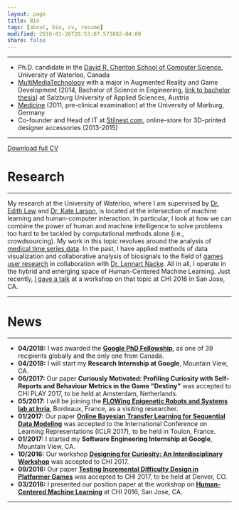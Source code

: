 ```yaml
---
layout: page
title: Bio
tags: [about, bio, cv, resume]
modified: 2016-01-26T20:53:07.573882-04:00
share: false
---
```


---

* Ph.D. candidate in the <a href="https://cs.uwaterloo.ca/" target="_blank">David R. Cheriton School of Computer Science</a>, University of Waterloo, Canada
* <a href="https://multimediatechnology.at/" target="_blank">MultiMediaTechnology</a> with a major in Augmented Reality and Game Development (2014, Bachelor of Science in Engineering, <a href="{{ site.url }}/publications/schaekermann_bachelorsthesis_2014.pdf" target="_blank">link to bachelor thesis</a>) at Salzburg University of Applied Sciences, Austria
* <a href="https://www.uni-marburg.de/fb20" target="_blank">Medicine</a> (2011, pre-clinical examination) at the University of Marburg, Germany
* Co-founder and Head of IT at <a href="https://stilnest.com/en/" target="_blank">Stilnest.com</a>, online-store for 3D-printed designer accessories (2013-2015)

-------

<a href="{{ site.url }}/downloads/cv_resume_mike_schaekermann.pdf" target="_blank" class="btn pull-right">Download full CV</a>

# Research

---

My research at the University of Waterloo, where I am supervised by <a href="http://edithlaw.ca/" target="_blank">Dr. Edith Law</a> and <a href="https://cs.uwaterloo.ca/~klarson/" target="_blank">Dr. Kate Larson</a>, is located at the intersection of machine learning and human-computer interaction. In particular, I look at how we can combine the power of human and machine intelligence to solve problems too hard to be tackled by computational methods alone (i.e., crowdsourcing). My work in this topic revolves around the analysis of [medical time series data]({{site.url}}/projects/#crowdeeg). In the past, I have applied methods of data visualization and collaborative analysis of biosignals to the field of [games user research]({{site.url}}/projects/#collaborative-biosignal-and-gameplay-analysis) in collaboration with <a href="http://www.acagamic.com/" target="_blank">Dr. Lennart Nacke</a>. All in all, I operate in the hybrid and emerging space of Human-Centered Machine Learning. Just recently, [I gave a talk]({{site.url}}/presentations/#chi2016-resolvable-vs-irresolvable-ambiguity) at a workshop on that topic at CHI 2016 in San Jose, CA.

---

# News

---

* **04/2018:** I was awarded the <a href="https://research.googleblog.com/2018/04/announcing-2018-google-phd-fellows-for.html" target="_blank">**Google PhD Fellowship**</a>, as one of 39 recipients globally and the only one from Canada.
* **04/2018:** I will start my **Research Internship at Google**, Mountain View, CA.
* **06/2017:** Our paper **Curiously Motivated: Profiling Curiosity with Self-Reports and Behaviour Metrics in the Game "Destiny"** was accepted to CHI PLAY 2017, to be held at Amsterdam, Netherlands.
* **05/2017:** I will be joining the <a href="https://flowers.inria.fr/" target="_blank">**FLOWing Epigenetic Robots and Systems lab at Inria**</a>, Bordeaux, France, as a visiting researcher.
* **01/2017:** Our paper <a href="https://openreview.net/pdf?id=ByqiJIqxg" target="_blank">**Online Bayesian Transfer Learning for Sequential Data Modeling**</a> was accepted to the International Conference on Learning Representations (ICLR 2017), to be held in Toulon, France.
* **01/2017:** I started my **Software Engineering Internship at Google**, Mountain View, CA.
* **10/2016:** Our workshop <a href="https://www.crowdcurio.com/research/workshops/chi2017/" target="_blank">**Designing for Curiosity: An Interdisciplinary Workshop**</a> was accepted to CHI 2017.
* **09/2016:** Our paper <a href="http://dl.acm.org/citation.cfm?doid=3025453.3025697" target="_blank">**Testing Incremental Difficulty Design in Platformer Games**</a> was accepted to CHI 2017, to be held at Denver, CO.
* **03/2016:** I presented our position paper at the workshop on <a href="http://hcml2016.goldsmithsdigital.com/" target="_blank">**Human-Centered Machine Learning**</a> at CHI 2016, San Jose, CA.

---
